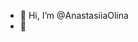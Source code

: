 - 👋 Hi, I’m @AnastasiiaOlina
- 🌱 

<!---
AnastasiiaOlina/AnastasiiaOlina is a ✨ special ✨ repository because its `README.md` (this file) appears on your GitHub profile.
You can click the Preview link to take a look at your changes.
--->
